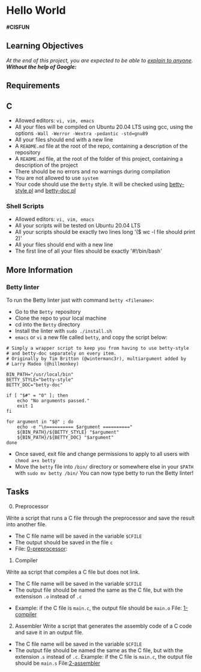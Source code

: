 # Hello World 
**#CISFUN**

## Learning Objectives
*At the end of this project, you are expected to be able to [explain to anyone](https://fs.blog/feynman-learning-technique/). **Without the help of Google:***

## Requirements
## C
* Allowed editors: `vi, vim, emacs`
* All your files will be compiled on Ubuntu 20.04 LTS using gcc, using the options `-Wall -Werror -Wextra -pedantic -std=gnu89`
* All your files should end with a new line
* A `README.md` file at the root of the repo, containing a description of the repository
* A `README.md` file, at the root of the folder of this project, containing a description of the project
* There should be no errors and no warnings during compilation
* You are not allowed to use `system`
* Your code should use the `Betty` style. It will be checked using [betty-style.pl](https://github.com/holbertonschool/Betty/blob/master/betty-style.pl) and [betty-doc.pl](https://github.com/holbertonschool/Betty/blob/master/betty-doc.pl)
### Shell Scripts
* Allowed editors: `vi, vim, emacs`
* All your scripts will be tested on Ubuntu 20.04 LTS
* All your scripts should be exactly two lines long '($ wc -l file should print 2)'
* All your files should end with a new line
* The first line of all your files should be exactly '#!/bin/bash'

## More Information
### Betty linter
To run the Betty linter just with command `betty <filename>`:

* Go to the `Betty `repository
* Clone the repo to your local machine
* cd into the `Betty` directory
* Install the linter with `sudo ./install.sh`
* `emacs` or `vi` a new file called `betty`, and copy the script below:
```#!/bin/bash
# Simply a wrapper script to keep you from having to use betty-style
# and betty-doc separately on every item.
# Originally by Tim Britton (@wintermanc3r), multiargument added by
# Larry Madeo (@hillmonkey)

BIN_PATH="/usr/local/bin"
BETTY_STYLE="betty-style"
BETTY_DOC="betty-doc"

if [ "$#" = "0" ]; then
    echo "No arguments passed."
    exit 1
fi

for argument in "$@" ; do
    echo -e "\n========== $argument =========="
    ${BIN_PATH}/${BETTY_STYLE} "$argument"
    ${BIN_PATH}/${BETTY_DOC} "$argument"
done
```

* Once saved, exit file and change permissions to apply to all users with `chmod a+x betty`
* Move the `betty` file into `/bin/` directory or somewhere else in your `$PATH `with `sudo mv betty /bin/`
You can now type betty <filename> to run the Betty linter!

## Tasks
0. Preprocessor

Write a script that runs a C file through the preprocessor and save the result into another file.

* The C file name will be saved in the variable `$CFILE`
* The output should be saved in the file `c`
* File: [0-preprocessor](./0-preprocessor):

1. Compiler

Write aa script that compiles a C file but does not link.
* The C file name will be saved in the variable `$CFILE`
* The output file should be named the same as the C file, but with the extensison `.o` instead of `.c`
- Example: if the C file is `main.c`, the output file should be `main.o`
File: [1-compiler](./1-compiler)

2. Assembler
Write a script that generates the assembly code of a C code and save it in an output file.
* The C file name will be saved in the variable `$CFILE`
* The output file should be named the same as the C file, but with the extension .`s` instead of `.c`.
Example: if the C file is `main.c`, the output file should be `main.s`
File:[2-assembler](./2-assembler)
